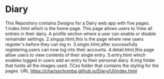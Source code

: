 # Diary
This Repository contains Designs for a Dairy web app with five pages.
1.index.html which is the home page.
This page allows users to View all entries in their dairy.
A profile section where a user can enable or disable remainder settings.
2.singup.html,this is the page where new users register's before they can log in.
3.singin.html,after successfully registering,users can now log into their accounts.
4.detail.html,this page allow users to view contents of their single entry.
5.entry.html which enables logged in users add an entry to their personal diary.
6.img folder that holds all the images used.
7.Css folder that contains the styling for the pages.
URL
https://charisschomba.github.io/Diary/UI/index.html
